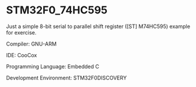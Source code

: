 STM32F0_74HC595
===============

Just a simple 8-bit serial to parallel shift register ([ST] M74HC595) example for exercise.

Compiler: GNU-ARM

IDE:  CooCox

Programming Language: Embedded C

Development Environment:  STM32F0DISCOVERY


